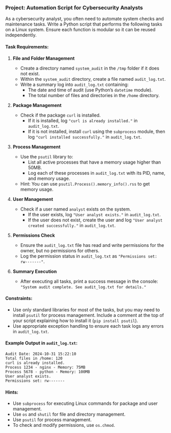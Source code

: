 ### Project: Automation Script for Cybersecurity Analysts

As a cybersecurity analyst, you often need to automate system checks and maintenance tasks. Write a Python script that performs the following tasks on a Linux system. Ensure each function is modular so it can be reused independently.

#### Task Requirements:

1. **File and Folder Management**  
   - Create a directory named `system_audit` in the `/tmp` folder if it does not exist.
   - Within the `system_audit` directory, create a file named `audit_log.txt`.
   - Write a summary log into `audit_log.txt` containing:
     - The date and time of audit (use Python’s `datetime` module).
     - The total number of files and directories in the `/home` directory.

2. **Package Management**  
   - Check if the package `curl` is installed.
     - If it is installed, log `"curl is already installed."` in `audit_log.txt`.
     - If it is not installed, install `curl` using the `subprocess` module, then log `"curl installed successfully."` in `audit_log.txt`.

3. **Process Management**  
   - Use the `psutil` library to:
     - List all active processes that have a memory usage higher than 50MB.
     - Log each of these processes in `audit_log.txt` with its PID, name, and memory usage.
   - Hint: You can use `psutil.Process().memory_info().rss` to get memory usage.

4. **User Management**  
   - Check if a user named `analyst` exists on the system.
     - If the user exists, log `"User analyst exists."` in `audit_log.txt`.
     - If the user does not exist, create the user and log `"User analyst created successfully."` in `audit_log.txt`.

5. **Permissions Check**  
   - Ensure the `audit_log.txt` file has read and write permissions for the owner, but no permissions for others.
   - Log the permission status in `audit_log.txt` as `"Permissions set: rw-------"`.

6. **Summary Execution**  
   - After executing all tasks, print a success message in the console: `"System audit complete. See audit_log.txt for details."`

#### Constraints:

- Use only standard libraries for most of the tasks, but you may need to install `psutil` for process management. Include a comment at the top of your script explaining how to install it (`pip install psutil`).
- Use appropriate exception handling to ensure each task logs any errors in `audit_log.txt`.

#### Example Output in `audit_log.txt`:

```
Audit Date: 2024-10-31 15:22:10
Total files in /home: 120
curl is already installed.
Process 1234 - nginx - Memory: 75MB
Process 5678 - python - Memory: 100MB
User analyst exists.
Permissions set: rw-------
```

#### Hints:

- Use `subprocess` for executing Linux commands for package and user management.
- Use `os` and `shutil` for file and directory management.
- Use `psutil` for process management.
- To check and modify permissions, use `os.chmod`.
